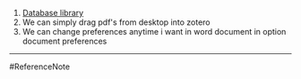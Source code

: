 1. [Database library](https://library.iit.edu/)
2. We can simply drag pdf's from desktop into zotero
3. We can change preferences anytime i want in word document in option document preferences 

***

#ReferenceNote 